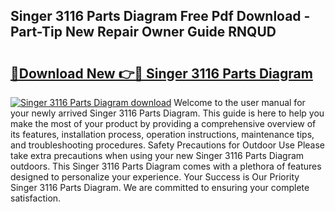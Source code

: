 ## Singer 3116 Parts Diagram Free Pdf Download - Part-Tip New Repair Owner Guide RNQUD

# <h2><a href="http://dft1bcr.blite.top/?on=Singer+3116+Parts+Diagram">🔗Download New 👉🔴 Singer 3116 Parts Diagram</a></h2>

[![Singer 3116 Parts Diagram download](https://i.imgur.com/lujVjoI.png)](http://dft1bcr.blite.top/?on=Singer+3116+Parts+Diagram)
Welcome to the user manual for your newly arrived Singer 3116 Parts Diagram. This guide is here to help you make the most of your product by providing a comprehensive overview of its features, installation process, operation instructions, maintenance tips, and troubleshooting procedures. Safety Precautions for Outdoor Use Please take extra precautions when using your new Singer 3116 Parts Diagram outdoors. This Singer 3116 Parts Diagram comes with a plethora of features designed to personalize your experience. Your Success is Our Priority Singer 3116 Parts Diagram. We are committed to ensuring your complete satisfaction.
